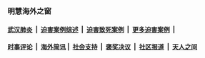 
### 明慧海外之窗

####  [武汉肺炎](indexes/365.md?t=01272100) &nbsp;|&nbsp;  [迫害案例综述](indexes/328.md?t=01272100) &nbsp;|&nbsp; [迫害致死案例](indexes/277.md?t=01272100)  &nbsp;|&nbsp; [更多迫害案例](indexes/81.md?t=01272100)  &nbsp;|&nbsp; 
####  [时事评论](indexes/251.md?t=01272100) &nbsp;|&nbsp; [海外简讯](indexes/245.md?t=01272100)&nbsp;|&nbsp;  [社会支持](indexes/140.md?t=01272100) &nbsp;|&nbsp; [褒奖决议](indexes/282.md?t=01272100) &nbsp;|&nbsp; [社区报道](indexes/91.md?t=01272100)  &nbsp;|&nbsp; [天人之间](indexes/78.md?t=01272100) 

